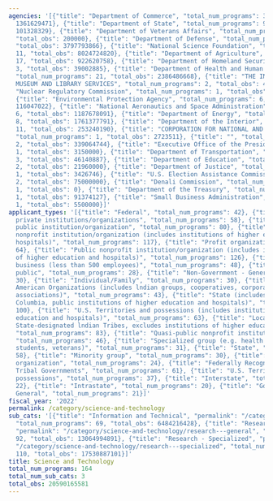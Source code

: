 ```yaml
---
agencies: '[{"title": "Department of Commerce", "total_num_programs": 37, "total_obs":
  1361629471}, {"title": "Department of State", "total_num_programs": 9, "total_obs":
  101328329}, {"title": "Department of Veterans Affairs", "total_num_programs": 1,
  "total_obs": 200000}, {"title": "Department of Defense", "total_num_programs": 16,
  "total_obs": 3797793866}, {"title": "National Science Foundation", "total_num_programs":
  11, "total_obs": 8024724820}, {"title": "Department of Agriculture", "total_num_programs":
  17, "total_obs": 922620758}, {"title": "Department of Homeland Security", "total_num_programs":
  3, "total_obs": 39002885}, {"title": "Department of Health and Human Services",
  "total_num_programs": 21, "total_obs": 2386486668}, {"title": "THE INSTITUTE OF
  MUSEUM AND LIBRARY SERVICES", "total_num_programs": 2, "total_obs": 49418000}, {"title":
  "Nuclear Regulatory Commission", "total_num_programs": 1, "total_obs": 277675},
  {"title": "Environmental Protection Agency", "total_num_programs": 6, "total_obs":
  116047022}, {"title": "National Aeronautics and Space Administration", "total_num_programs":
  6, "total_obs": 1187678091}, {"title": "Department of Energy", "total_num_programs":
  8, "total_obs": 1761377791}, {"title": "Department of the Interior", "total_num_programs":
  11, "total_obs": 253240190}, {"title": "CORPORATION FOR NATIONAL AND COMMUNITY SERVICE",
  "total_num_programs": 1, "total_obs": 2723511}, {"title": "", "total_num_programs":
  2, "total_obs": 339064744}, {"title": "Executive Office of the President", "total_num_programs":
  1, "total_obs": 3150000}, {"title": "Department of Transportation", "total_num_programs":
  3, "total_obs": 46140887}, {"title": "Department of Education", "total_num_programs":
  2, "total_obs": 21960000}, {"title": "Department of Justice", "total_num_programs":
  1, "total_obs": 3426746}, {"title": "U.S. Election Assistance Commission", "total_num_programs":
  2, "total_obs": 75000000}, {"title": "Denali Commission", "total_num_programs":
  1, "total_obs": 0}, {"title": "Department of the Treasury", "total_num_programs":
  1, "total_obs": 91374127}, {"title": "Small Business Administration", "total_num_programs":
  1, "total_obs": 5500000}]'
applicant_types: '[{"title": "Federal", "total_num_programs": 42}, {"title": "Other
  private institutions/organizations", "total_num_programs": 58}, {"title": "Other
  public institution/organization", "total_num_programs": 80}, {"title": "Private
  nonprofit institution/organization (includes institutions of higher education and
  hospitals)", "total_num_programs": 117}, {"title": "Profit organization", "total_num_programs":
  64}, {"title": "Public nonprofit institution/organization (includes institutions
  of higher education and hospitals)", "total_num_programs": 126}, {"title": "Small
  business (less than 500 employees)", "total_num_programs": 48}, {"title": "Anyone/general
  public", "total_num_programs": 28}, {"title": "Non-Government - General", "total_num_programs":
  30}, {"title": "Individual/Family", "total_num_programs": 30}, {"title": "Native
  American Organizations (includes lndian groups, cooperatives, corporations, partnerships,
  associations)", "total_num_programs": 43}, {"title": "State (includes District of
  Columbia, public institutions of higher education and hospitals)", "total_num_programs":
  100}, {"title": "U.S. Territories and possessions (includes institutions of higher
  education and hospitals)", "total_num_programs": 63}, {"title": "Local (includes
  State-designated lndian Tribes, excludes institutions of higher education and hospitals",
  "total_num_programs": 83}, {"title": "Quasi-public nonprofit institution/organization",
  "total_num_programs": 46}, {"title": "Specialized group (e.g. health professionals,
  students, veterans)", "total_num_programs": 31}, {"title": "State", "total_num_programs":
  58}, {"title": "Minority group", "total_num_programs": 30}, {"title": "Sponsored
  organization", "total_num_programs": 24}, {"title": "Federally Recognized lndian
  Tribal Governments", "total_num_programs": 61}, {"title": "U.S. Territories and
  possessions", "total_num_programs": 37}, {"title": "Interstate", "total_num_programs":
  22}, {"title": "Intrastate", "total_num_programs": 20}, {"title": "Government -
  General", "total_num_programs": 21}]'
fiscal_year: '2022'
permalink: /category/science-and-technology
sub_cats: '[{"title": "Information and Technical", "permalink": "/category/science-and-technology/information-and-technical",
  "total_num_programs": 69, "total_obs": 6484216428}, {"title": "Research - General",
  "permalink": "/category/science-and-technology/research---general", "total_num_programs":
  92, "total_obs": 13064994891}, {"title": "Research - Specialized", "permalink":
  "/category/science-and-technology/research---specialized", "total_num_programs":
  110, "total_obs": 17530887101}]'
title: Science and Technology
total_num_programs: 164
total_num_sub_cats: 3
total_obs: 20590165581
---
```

